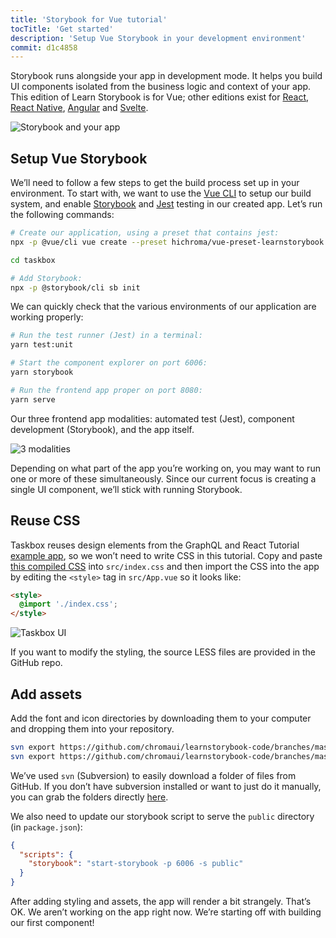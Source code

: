 ```yaml
---
title: 'Storybook for Vue tutorial'
tocTitle: 'Get started'
description: 'Setup Vue Storybook in your development environment'
commit: d1c4858
---
```


Storybook runs alongside your app in development mode. It helps you build UI components isolated from the business logic and context of your app. This edition of Learn Storybook is for Vue; other editions exist for [React](/react/en/get-started), [React Native](/react-native/en/get-started/), [Angular](/angular/en/get-started) and [Svelte](/svelte/en/get-started).

![Storybook and your app](/intro-to-storybook/storybook-relationship.jpg)

## Setup Vue Storybook

We’ll need to follow a few steps to get the build process set up in your environment. To start with, we want to use the [Vue CLI](https://cli.vuejs.org) to setup our build system, and enable [Storybook](https://storybook.js.org/) and [Jest](https://facebook.github.io/jest/) testing in our created app. Let’s run the following commands:

```bash
# Create our application, using a preset that contains jest:
npx -p @vue/cli vue create --preset hichroma/vue-preset-learnstorybook 

cd taskbox

# Add Storybook:
npx -p @storybook/cli sb init
```

We can quickly check that the various environments of our application are working properly:

```bash
# Run the test runner (Jest) in a terminal:
yarn test:unit

# Start the component explorer on port 6006:
yarn storybook

# Run the frontend app proper on port 8080:
yarn serve
```

Our three frontend app modalities: automated test (Jest), component development (Storybook), and the app itself.

![3 modalities](/intro-to-storybook/app-three-modalities-vue.png)

Depending on what part of the app you’re working on, you may want to run one or more of these simultaneously. Since our current focus is creating a single UI component, we’ll stick with running Storybook.

## Reuse CSS

Taskbox reuses design elements from the GraphQL and React Tutorial [example app](https://blog.hichroma.com/graphql-react-tutorial-part-1-6-d0691af25858), so we won’t need to write CSS in this tutorial. Copy and paste [this compiled CSS](https://github.com/chromaui/learnstorybook-code/blob/master/src/index.css) into `src/index.css` and then import the CSS into the app by editing the `<style>` tag in `src/App.vue` so it looks like:

```html
<style>
  @import './index.css';
</style>
```

![Taskbox UI](/intro-to-storybook/ss-browserchrome-taskbox-learnstorybook.png)

<div class="aside">
If you want to modify the styling, the source LESS files are provided in the GitHub repo.
</div>

## Add assets

Add the font and icon directories by downloading them to your computer and dropping them into your repository.

```bash
svn export https://github.com/chromaui/learnstorybook-code/branches/master/public/icon public/icon
svn export https://github.com/chromaui/learnstorybook-code/branches/master/public/font public/font
```

<div class="aside">
<p>We’ve used <code>svn</code> (Subversion) to easily download a folder of files from GitHub. If you don’t have subversion installed or want to just do it manually, you can grab the folders directly <a href="https://github.com/chromaui/learnstorybook-code/tree/master/public">here</a>.</p></div>

We also need to update our storybook script to serve the `public` directory (in `package.json`):

```json
{
  "scripts": {
    "storybook": "start-storybook -p 6006 -s public"
  }
}
```

After adding styling and assets, the app will render a bit strangely. That’s OK. We aren’t working on the app right now. We’re starting off with building our first component!
